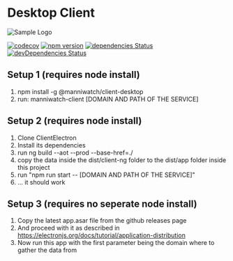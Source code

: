 # Desktop Client

![Sample Logo](https://raw.githubusercontent.com/manniwatch/manniwatch/packages/client-desktop/master/assets/screenshot.png)


[![codecov](https://codecov.io/gh/manniwatch/manniwatch/branch/master/graph/badge.svg?flag=ClientDesktop)](https://codecov.io/gh/manniwatch/manniwatch/tree/master/packages/client-desktop) [![npm version](https://badge.fury.io/js/%40manniwatch%2Fclient-desktop.svg)](https://badge.fury.io/js/%40manniwatch%2Fclient-desktop) [![dependencies Status](https://david-dm.org/manniwatch/manniwatch/status.svg?path=packages/client-desktop)](https://david-dm.org/manniwatch/manniwatch?path=packages/client-desktop) [![devDependencies Status](https://david-dm.org/manniwatch/manniwatch/dev-status.svg?path=packages/client-desktop)](https://david-dm.org/manniwatch/manniwatch?path=packages/client-desktop&type=dev)


## Setup 1 (requires node install)
1. npm install -g @manniwatch/client-desktop
2. run: manniwatch-client [DOMAIN AND PATH OF THE SERVICE]

## Setup 2 (requires node install)
1. Clone ClientElectron
2. Install its dependencies
3. run ng build --aot --prod --base-href=./
4. copy the data inside the dist/client-ng folder to the dist/app folder inside this project
5. run "npm run start -- [DOMAIN AND PATH OF THE SERVICE]"
6. ... it should work

## Setup 3 (requires no seperate node install)
1. Copy the latest app.asar file from the github releases page
2. And proceed with it as described in https://electronjs.org/docs/tutorial/application-distribution
3. Now run this app with the first parameter being the domain where to gather the data from
